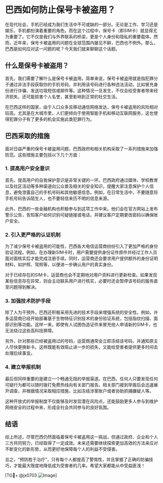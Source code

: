 # 巴西如何防止保号卡被盗用？

在现代社会，手机已经成为我们生活中不可或缺的一部分。无论是工作、学习还是娱乐，手机都扮演着重要的角色。而在这个过程中，保号卡（即SIM卡）就显得尤为重要了。它不仅是我们与外界联系的桥梁，更是个人身份和隐私的重要载体。然而，近年来，保号卡被盗用的问题在全球范围内屡见不鲜，巴西也不例外。那么，巴西是如何应对这一问题的呢？今天我们就来聊聊这个话题。

## 什么是保号卡被盗用？

首先，我们需要了解什么是保号卡被盗用。简单来说，保号卡被盗用就是指犯罪分子通过非法手段获取你的手机号码，并利用该号码进行各种违法活动，比如冒充身份进行诈骗、发送垃圾短信或邮件等。这种情况一旦发生，不仅会给受害者带来经济损失，还可能损害个人名誉，甚至影响到正常的社交生活。

在巴西这样的国家，由于人口众多且移动通信网络发达，保号卡被盗用的风险相对较高。尤其是在大城市里，人们更倾向于使用智能手机和移动互联网服务，这也使得犯罪分子有了更多的机会实施此类犯罪行为。

## 巴西采取的措施

面对日益严重的保号卡被盗用问题，巴西政府和相关机构采取了一系列措施来加强防范。这些措施主要包括以下几个方面：

### 1. 提高用户安全意识

首先，提高用户的自我保护意识是非常关键的一环。巴西政府通过媒体、学校教育以及社区活动等多种渠道向公众普及相关的安全知识，提醒大家注意保护个人信息，避免泄露自己的手机号码和其他敏感信息。例如，在日常生活中，不要随意将手机号码告诉陌生人，也不要轻信来历不明的信息来源。

此外，巴西的一些金融机构也积极参与到这项工作中来。他们会在官方网站上发布警示公告，告知客户如何识别可疑链接或电话，并建议客户定期更改密码以确保账户安全。

### 2. 引入更严格的认证机制

为了减少保号卡被盗用的可能性，巴西各大电信运营商纷纷引入了更加严格的身份验证流程。例如，在办理新SIM卡时，用户需要提供身份证件原件并经过工作人员面对面核实后才能完成注册手续。同时，运营商还会要求用户提供额外的身份证明材料，如护照、驾照等，以便进一步确认用户的真实身份。

对于已经存在的SIM卡，运营商也会不定期地对用户资料进行更新检查。如果发现某些信息存在异常，则会主动联系用户进行核实，必要时还会暂停该号码的服务直至问题得到解决。

### 3. 加强技术防护手段

除了人为干预外，巴西还积极采用先进的技术手段来增强系统的安全性。例如，许多运营商已经开始部署基于生物特征识别技术的身份验证系统，包括指纹扫描、面部识别等功能。这样一来，即使有人试图伪造证件来冒充他人申请新的SIM卡，也无法绕过这些高科技屏障。

另外，针对那些已经被盗用过的号码，运营商通常会立即冻结该号码，并通知原主人尽快更换新卡。这样既能有效阻止进一步的损失，又能给受害者提供更多时间去处理后续事宜。

### 4. 建立举报机制

最后但同样重要的是建立一个畅通无阻的举报渠道。在巴西，任何人只要发现任何可疑行为都可以随时拨打免费热线向有关部门报告。相关部门接到举报后会迅速展开调查，并根据情况采取相应措施，比如冻结涉案账户或者协助抓捕嫌疑人等。

这种开放式的举报制度不仅能够及时发现潜在风险点，还能鼓励更多人参与到维护网络安全的过程中来，形成全社会共同参与的良好氛围。

## 结语

综上所述，尽管巴西仍然面临着保号卡被盗用这一挑战，但通过政府、企业和个人三方共同努力，已经取得了一定成效。未来还需要继续探索更加高效的方法来应对不断变化的新形势，从而更好地保障每个人的利益不受侵害。

总之，“预防胜于治疗”，只有每个人都提高了警惕性，并且掌握了正确的防骗技巧，才能最大限度地降低成为受害者的几率。希望大家都能从中受益匪浅！

[TG💪+ @jx0703 ![Image](https://github.com/user-attachments/assets/dbca1d08-cadb-493c-b0ec-ad6f7a83f270)]